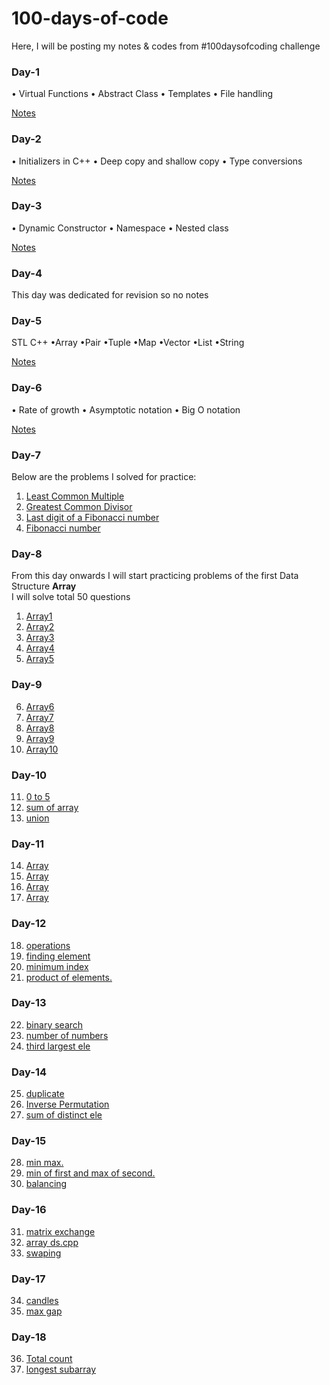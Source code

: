 # 100-days-of-code
Here, I will be posting my notes & codes from #100daysofcoding challenge
### Day-1

• Virtual Functions
• Abstract Class
• Templates
• File handling

[Notes](https://github.com/Ru311/100-days-of-code/blob/master/DAY%201.pdf)

### Day-2

• Initializers in C++
• Deep copy and shallow copy
• Type conversions

[Notes](https://github.com/Ru311/100-days-of-code/blob/master/Day%202.pdf)

### Day-3

• Dynamic Constructor
• Namespace
• Nested class

[Notes](https://github.com/Ru311/100-days-of-code/blob/master/DAY%203.pdf)

### Day-4

This day was dedicated for revision so no notes

### Day-5

STL C++
•Array
•Pair
•Tuple
•Map
•Vector
•List
•String

[Notes](https://github.com/Ru311/100-days-of-code/blob/master/Day%205.pdf)

### Day-6

• Rate of growth
• Asymptotic notation
• Big O notation

[Notes](https://github.com/Ru311/100-days-of-code/blob/master/DSA%20Day%201.pdf)

### Day-7
Below are the problems I solved for practice:
1. [Least Common Multiple](https://github.com/Ru311/100-days-of-code/blob/master/LCM.cpp)
2. [Greatest Common Divisor](https://github.com/Ru311/100-days-of-code/blob/master/GCD.cpp)
3. [Last digit of a Fibonacci number](https://github.com/Ru311/100-days-of-code/blob/master/Last%20digit%20of%20fibonnacci.cpp)
4. [Fibonacci number](https://github.com/Ru311/100-days-of-code/blob/master/Fibonnacci.cpp)


### Day-8
From this day onwards I will start practicing problems of the first Data Structure **Array**<br>
I will solve total 50 questions

1. [ Array1](https://github.com/Ru311/100-days-of-code/blob/master/Array1.cpp)
2. [ Array2](https://github.com/Ru311/100-days-of-code/blob/master/Array2.cpp)
3. [ Array3](https://github.com/Ru311/100-days-of-code/blob/master/Array3.cpp)
4. [ Array4](https://github.com/Ru311/100-days-of-code/blob/master/Array4.cpp)
5. [ Array5](https://github.com/Ru311/100-days-of-code/blob/master/Array5.cpp)

### Day-9
6. [Array6](https://github.com/Ru311/100-days-of-code/blob/master/Array6.cpp)
7. [Array7](https://github.com/Ru311/100-days-of-code/blob/master/Array7.cpp)
8. [Array8](https://github.com/Ru311/100-days-of-code/blob/master/Array8.cpp)
9. [Array9](https://github.com/Ru311/100-days-of-code/blob/master/Array9.cpp)
10. [Array10](https://github.com/Ru311/100-days-of-code/blob/master/Array10.cpp)

### Day-10
11. [0 to 5](https://github.com/Ru311/100-days-of-code/blob/master/0%20to%205.cpp)
12. [sum of array](https://github.com/Ru311/100-days-of-code/blob/master/sum%20of%20array.cpp)
13. [union](https://github.com/Ru311/100-days-of-code/blob/master/union.cpp)

### Day-11
14. [ Array](https://github.com/Ru311/100-days-of-code/blob/master/Array14.cpp)
15. [ Array](https://github.com/Ru311/100-days-of-code/blob/master/Array15.cpp)
16. [ Array](https://github.com/Ru311/100-days-of-code/blob/master/Array16.cpp)
17. [ Array](https://github.com/Ru311/100-days-of-code/blob/master/Array17.cpp)

### Day-12
18. [operations](https://github.com/Ru311/100-days-of-code/blob/master/operations.cpp)
19. [finding element](https://github.com/Ru311/100-days-of-code/blob/master/finding%20element.cpp)
20. [minimum index](https://github.com/Ru311/100-days-of-code/blob/master/minimum%20index.cpp)
21. [product of elements.](https://github.com/Ru311/100-days-of-code/blob/master/product%20of%20elements.cpp)


### Day-13
22. [binary search](https://github.com/Ru311/100-days-of-code/blob/master/binary%20search.cpp)
23. [number of numbers](https://github.com/Ru311/100-days-of-code/blob/master/number%20of%20numbers.cpp)
24. [third largest ele](https://github.com/Ru311/100-days-of-code/blob/master/third%20largest%20ele.cpp)

### Day-14
25. [duplicate](https://github.com/Ru311/100-days-of-code/blob/master/duplicate.cpp)
26. [Inverse Permutation](https://github.com/Ru311/100-days-of-code/blob/master/Inverse%20Permutation.cpp)
27. [sum of distinct ele](https://github.com/Ru311/100-days-of-code/blob/master/sum%20of%20distinct%20ele.cpp)

### Day-15
28. [min max.](https://github.com/Ru311/100-days-of-code/blob/master/min%20max.cpp)
29. [min of first and max of second.](https://github.com/Ru311/100-days-of-code/blob/master/min%20of%20first%20and%20max%20of%20second.cpp)
30. [balancing](https://github.com/Ru311/100-days-of-code/blob/master/balancing.cpp)

### Day-16
31. [matrix exchange](https://github.com/Ru311/100-days-of-code/blob/master/matrix%20exchange.cpp)
32. [array ds.cpp](https://github.com/Ru311/100-days-of-code/blob/master/array%20ds.cpp)
33. [swaping](https://github.com/Ru311/100-days-of-code/blob/master/swaping.cpp)

### Day-17
34. [candles](https://github.com/Ru311/100-days-of-code/blob/master/candles.cpp)
35. [max gap](https://github.com/Ru311/100-days-of-code/blob/master/max%20gap.cpp)

### Day-18
36. [Total count](https://github.com/Ru311/100-days-of-code/blob/master/Total%20count.cpp)
37. [longest subarray](https://github.com/Ru311/100-days-of-code/blob/master/longest%20subarray.cpp)
